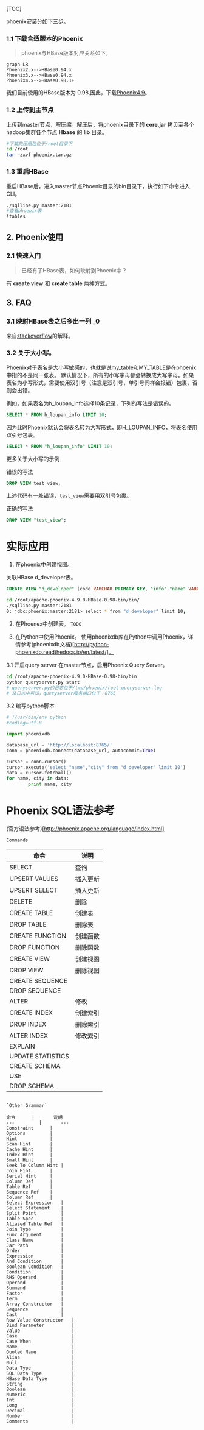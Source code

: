 [TOC]

phoenix安装分如下三步。

### 1.1 下载合适版本的Phoenix

> phoenix与HBase版本对应关系如下。

```
graph LR
Phoenix2.x-->HBase0.94.x
Phoenix3.x-->HBase0.94.x
Phoenix4.x-->HBase0.98.1+
```
 

我们目前使用的HBase版本为 0.98,因此，下载[Phoenix4.9](http://mirrors.cnnic.cn/apache/phoenix/apache-phoenix-4.9.0-HBase-0.98/bin/apache-phoenix-4.9.0-HBase-0.98-bin.tar.gz)。


### 1.2 上传到主节点
上传到master节点，解压缩。解压后，将phoenix目录下的 __core.jar__ 拷贝至各个hadoop集群各个节点 __Hbase__ 的 __lib__ 目录。
```bash
#下载的压缩包位于/root目录下
cd /root
tar –zxvf phoenix.tar.gz
```

### 1.3 重启HBase
重启HBase后，进入master节点Phoenix目录的bin目录下，执行如下命令进入CLI。
```bash
./sqlline.py master:2181
#查看phoenix表
!tables
```


## 2. Phoenix使用
### 2.1 快速入门
> 已经有了HBase表，如何映射到Phoenix中？

有 __create view__ 和 __create table__ 两种方式。

## 3. FAQ
### 3.1 映射HBase表之后多出一列 ___0__

来自[stackoverflow](http://stackoverflow.com/questions/34507470/why-phoenix-always-add-a-extra-column-named-0-to-hbase-when-i-execute-upsert)的解释。

### 3.2 关于大小写。

Phoenix对于表名是大小写敏感的，也就是说my_table和MY_TABLE是在phoenix中指的不是同一张表。
默认情况下，所有的小写字母都会转换成大写字母。如果表名为小写形式，需要使用双引号（注意是双引号，单引号同样会报错）包裹，否则会出错。

例如，如果表名为h_loupan_info选择10条记录，下列的写法是错误的。

```sql
SELECT * FROM h_loupan_info LIMIT 10;
```
因为此时Phoenix默认会将表名转为大写形式，即H_LOUPAN_INFO，将表名使用双引号包裹。
```sql
SELECT * FROM "h_loupan_info" LIMIT 10;
```

更多关于大小写的示例

错误的写法
```sql
DROP VIEW test_view;
```
上述代码有一处错误，`test_view`需要用双引号包裹。

正确的写法
```sql
DROP VIEW "test_view";
```

# 实际应用

1. 在phoenix中创建视图。

关联HBase d_developer表。
```sql
CREATE VIEW "d_developer" (code VARCHAR PRIMARY KEY, "info"."name" VARCHAR, "info"."unique_code" VARCHAR, "info"."registration_no" VARCHAR, "info"."active_state" VARCHAR, "info"."company_type" VARCHAR, "info"."found_date" VARCHAR, "info"."legal_person" VARCHAR, "info"."capital" VARCHAR, "info"."operation" VARCHAR, "info"."authority" VARCHAR, "info"."issue_date" VARCHAR, "info"."address" VARCHAR, "info"."bussiness_scope" VARCHAR, "info"."url" VARCHAR, "info"."phone" VARCHAR, "info"."mail" VARCHAR, "info"."province" VARCHAR, "info"."city" VARCHAR, "info"."qu" VARCHAR, "info"."related_code" VARCHAR, "info"."is_crawled" VARCHAR);
```

```sh
cd /root/apache-phoenix-4.9.0-HBase-0.98-bin/bin/
./sqlline.py master:2181
0: jdbc:phoenix:master:2181> select * from "d_developer" limit 10;
```

2. 在Phoenex中创建表。
`TODO`

3. 在Python中使用Phoenix。
使用phoenixdb库在Python中调用Phoenix，详情参考(phoenixdb文档)[http://python-phoenixdb.readthedocs.io/en/latest/]。

3.1 开启query server
在master节点，启用Phoenix Query Server。
```bash
cd /root/apache-phoenix-4.9.0-HBase-0.98-bin/bin
python queryserver.py start
# queryserver.py的日志位于/tmp/phoenix/root-queryserver.log
# 从日志中可知，queryserver服务端口位于：8765
```

3.2 编写python脚本
```python
# !/usr/bin/env python
#coding=utf-8

import phoenixdb

database_url = 'http://localhost:8765/'
conn = phoenixdb.connect(database_url, autocommit=True)

cursor = conn.cursor()
cursor.execute('select "name","city" from "d_developer" limit 10')
data = cursor.fetchall()
for name, city in data:
	    print name, city

```

# Phoenix SQL语法参考

(官方语法参考)[http://phoenix.apache.org/language/index.html]

`Commands`

命令			|	说明
---				|	---
SELECT			|查询		
UPSERT VALUES	|插入更新
UPSERT SELECT	|插入更新
DELETE			|删除
CREATE TABLE	|创建表
DROP TABLE		|删除表
CREATE FUNCTION	|创建函数
DROP FUNCTION	|删除函数
CREATE VIEW		|创建视图
DROP VIEW		|删除视图
CREATE SEQUENCE	|
DROP SEQUENCE	|
ALTER			|修改
CREATE INDEX	|创建索引
DROP INDEX		|删除索引
ALTER INDEX		|修改索引
EXPLAIN			|
UPDATE STATISTICS|
CREATE SCHEMA	|
USE				|
DROP SCHEMA		|
```

`Other Grammar`

命令		|		说明
---			|		---
Constraint		|
Options			|
Hint			|
Scan Hint		|
Cache Hint		|
Index Hint		|
Small Hint		|
Seek To Column Hint	|
Join Hint		|
Serial Hint		|
Column Def		|
Table Ref		|
Sequence Ref	|
Column Ref		|
Select Expression	|
Select Statement	|
Split Point			|
Table Spec			|
Aliased Table Ref	|
Join Type			|
Func Argument		|
Class Name			|
Jar Path			|
Order				|
Expression			|
And Condition		|
Boolean Condition	|
Condition			|
RHS Operand			|
Operand				|
Summand				|
Factor				|
Term				|
Array Constructor	|
Sequence			|
Cast				|
Row Value Constructor	|
Bind Parameter			|
Value					|
Case					|
Case When				|
Name					|
Quoted Name				|
Alias					|
Null					|
Data Type				|
SQL Data Type			|
HBase Data Type			|
String					|
Boolean					|
Numeric					|
Int						|
Long					|
Decimal					|
Number					|
Comments				|










